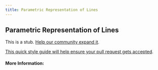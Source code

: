 ```yaml
---
title: Parametric Representation of Lines
---
```


## Parametric Representation of Lines

This is a stub. [Help our community expand it](https://github.com/freecodecamp/guides/tree/master/src/pages/articles/math/vectors/parametric-representation-of-lines/index.md).

[This quick style guide will help ensure your pull request gets accepted](https://github.com/freeCodeCamp/guides/blob/master/README.md).

<!-- The article goes here, in GitHub-flavored Markdown. Feel free to add YouTube videos, images, and CodePen/JSBin embeds  -->

#### More Information:
<!-- Please add any articles you think might be helpful to read before writing the article -->


